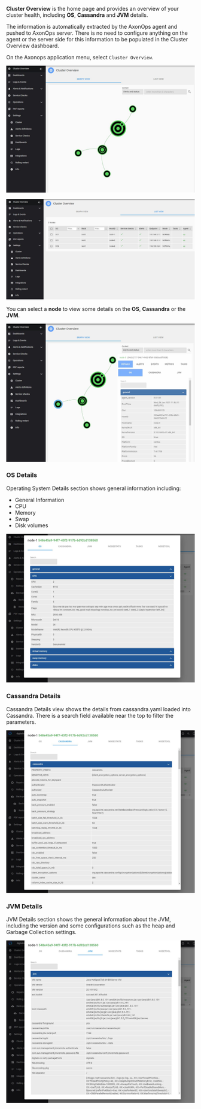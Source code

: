 
**Cluster Overview** is the home page and provides an overview of your cluster health, including **OS**, **Cassandra** and **JVM** details.

The information is automatically extracted by the AxonOps agent and pushed to AxonOps server. There is no need to configure anything on the agent or the server side for this information to be populated in the Cluster Overview dashboard.


On the Axonops application menu, select `Cluster Overview`.

![](./0.JPG)

![](./1.JPG)

You can select a **node** to view some details on the **OS**, **Cassandra** or the **JVM**.

![](./2.JPG)


### OS Details
Operating System Details section shows general information including:

* General Information
* CPU
* Memory
* Swap
* Disk volumes

![](./3.JPG)


### Cassandra Details
Cassandra Details view shows the details from cassandra.yaml loaded into Cassandra. There is a search field available near the top to filter the parameters.



![](./4.JPG)



### JVM Details
JVM Details section shows the general information about the JVM, including the version and some configurations such as the heap and Garbage Collection settings.



![](./5.JPG)
